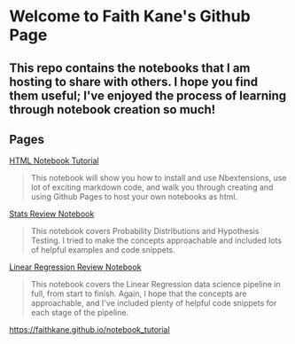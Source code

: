 # Welcome to Faith Kane's Github Page

## This repo contains the notebooks that I am hosting to share with others. I hope you find them useful; I've enjoyed the process of learning through notebook creation so much!

## Pages

[HTML Notebook Tutorial](faithkane3.github.io/notebook_tutorial)

>This notebook will show you how to install and use Nbextensions, use lot of exciting markdown code, and walk you through creating and using Github Pages to host your own notebooks as html.

[Stats Review Notebook](faithkane3.github.io/stats_review)

>This notebook covers Probability Distributions and Hypothesis Testing. I tried to make the concepts approachable and included lots of helpful examples and code snippets.

[Linear Regression Review Notebook](faithkane3.github.io/regression_review)

>This notebook covers the Linear Regression data science pipeline in full, from start to finish. Again, I hope that the concepts are approachable, and I've included plenty of helpful code snippets for each stage of the pipeline.

https://faithkane.github.io/notebook_tutorial